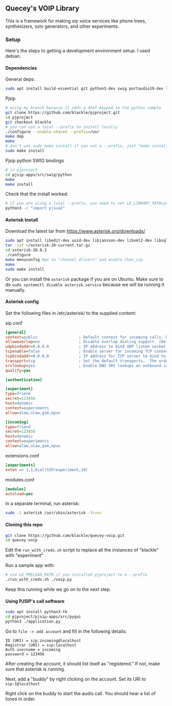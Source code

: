 ## Quecey's VOIP Library

This is a framework for making sip voice services like phone trees, synthesizers, sstv generators, and other experiments.

### Setup

Here's the steps to getting a development environment setup. I used debian.

#### Dependencies

General deps:
```sh
sudo apt install build-essential git python3-dev swig portaudio19-dev libpulse-dev libopus-dev libssl-dev libsdl2-dev
```

Pjsip
```sh
# using my branch because it adds a dtmf keypad to the python sample
git clone https://github.com/blackle/pjproject.git
cd pjproject
git checkout blackle
# you can use a local --prefix to install locally
./configure --enable-shared --prefix=/usr
make dep
make
# don't use sudo make install if you set a --prefix, just "make install"
sudo make install
```

Pjsip python SWIG bindings
```sh
# in pjproject
cd pjsip-apps/src/swig/python
make
make install
```

Check that the install worked:
```sh
# if you are using a local --prefix, you need to set LD_LIBRARY_PATH=your_prefix/lib
python3 -c "import pjsua2"
```

#### Asterisk Install

Download the latest tar from https://www.asterisk.org/downloads/

```sh
sudo apt install libedit-dev uuid-dev libjansson-dev libxml2-dev libsqlite3-dev
tar -xzf ~/asterisk-20-current.tar.gz
cd asterisk-20.8.1
./configure
make menuconfig #go to "channel drivers" and enable chan_sip
make
sudo make install
```

Or you can install the `asterisk` package if you are on Ubuntu. Make sure to do `sudo systemctl disable asterisk.service` because we will be running it manually.

#### Asterisk config

Set the following files in /etc/asterisk/ to the supplied content:

sip.conf
```ini
[general]
context=public                  ; Default context for incoming calls. Defaults to 'default'
allowoverlap=no                 ; Disable overlap dialing support. (Default is yes)
udpbindaddr=0.0.0.0             ; IP address to bind UDP listen socket to (0.0.0.0 binds to all)
tcpenable=false                 ; Enable server for incoming TCP connections (default is no)
tcpbindaddr=0.0.0.0             ; IP address for TCP server to bind to (0.0.0.0 binds to all interfaces)
transport=tcp                   ; Set the default transports.  The order determines the primary default transport.
srvlookup=yes                   ; Enable DNS SRV lookups on outbound calls
qualify=yes

[authentication]

[experiment]
type=friend
secret=123456
host=dynamic
context=experiments
allow=alaw,ulaw,gsm,opus

[incoming]
type=friend
secret=123456
host=dynamic
context=experiments
allow=alaw,ulaw,gsm,opus
```

extensions.conf
```ini
[experiments]
exten => 1,1,Dial(SIP/experiment,10)
```

modules.conf
```ini
[modules]
autoload=yes
```

In a separate terminal, run asterisk:
```sh
sudo -i asterisk /usr/sbin/asterisk -fcvvv
```

#### Cloning this repo

```sh
git clone https://github.com/blackle/quecey-voip.git
cd quecey-voip
```

Edit the `run_with_creds.sh` script to replace all the instances of "blackle" with "experiment"

Run a sample app with:

```sh
# use LD_PRELOAD_PATH if you installed pjproject to a --prefix
./run_with_creds.sh ./voip.py
```

Keep this running while we go on to the next step.

#### Using PJSIP's call software

```sh
sudo apt install python3-tk
cd pjproject/pjsip-apps/src/pygui
python3 ./application.py
```

Go to `file -> add account` and fill in the following details:

```
ID (URI) = sip:incoming@localhost
Registrar (URI) = sip:localhost
Auth username = incoming
password = 123456
```

After creating the account, it should list itself as "registered." If not, make sure that asterisk is running.

Next, add a "buddy" by right clicking on the account. Set its URI to `sip:1@localhost`

Right click on the buddy to start the audio call. You should hear a list of tones in order.